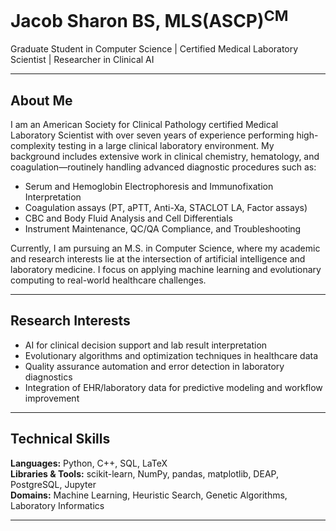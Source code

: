 # Jacob Sharon BS, MLS(ASCP)<sup>CM</sup>

Graduate Student in Computer Science | Certified Medical Laboratory Scientist | Researcher in Clinical AI

---

## About Me

I am an American Society for Clinical Pathology certified Medical Laboratory Scientist with over seven years of experience performing high-complexity testing in a large clinical laboratory environment. My background includes extensive work in clinical chemistry, hematology, and coagulation—routinely handling advanced diagnostic procedures such as:

- Serum and Hemoglobin Electrophoresis and Immunofixation Interpretation  
- Coagulation assays (PT, aPTT, Anti-Xa, STACLOT LA, Factor assays)  
- CBC and Body Fluid Analysis and Cell Differentials  
- Instrument Maintenance, QC/QA Compliance, and Troubleshooting

Currently, I am pursuing an M.S. in Computer Science, where my academic and research interests lie at the intersection of artificial intelligence and laboratory medicine. I focus on applying machine learning and evolutionary computing to real-world healthcare challenges.

---

## Research Interests

- AI for clinical decision support and lab result interpretation  
- Evolutionary algorithms and optimization techniques in healthcare data  
- Quality assurance automation and error detection in laboratory diagnostics  
- Integration of EHR/laboratory data for predictive modeling and workflow improvement  

---

## Technical Skills

**Languages:** Python, C++, SQL, LaTeX  
**Libraries & Tools:** scikit-learn, NumPy, pandas, matplotlib, DEAP, PostgreSQL, Jupyter  
**Domains:** Machine Learning, Heuristic Search, Genetic Algorithms, Laboratory Informatics  

---

